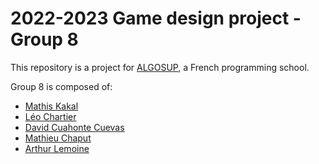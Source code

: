 # 2022-2023 Game design project - Group 8

This repository is a project for [ALGOSUP](https://algosup.com/), a French programming school.

Group 8 is composed of:
- [Mathis Kakal](https://github.com/mathiskakal)
- [Léo Chartier](https://github.com/leo-chartier)
- [David Cuahonte Cuevas](https://github.com/DavidCC812)
- [Mathieu Chaput](https://github.com/Chaput-Mathieu)
- [Arthur Lemoine](https://github.com/arthur-lemo1ne)
